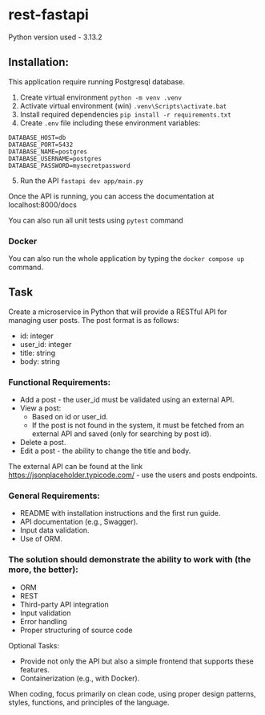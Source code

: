 # rest-fastapi
Python version used - 3.13.2

## Installation:
This application require running Postgresql database.
1. Create virtual environment `python -m venv .venv`
2. Activate virtual environment (win) `.venv\Scripts\activate.bat`
3. Install required dependencies `pip install -r requirements.txt`
4. Create `.env` file including these environment variables:
```
DATABASE_HOST=db
DATABASE_PORT=5432
DATABASE_NAME=postgres
DATABASE_USERNAME=postgres
DATABASE_PASSWORD=mysecretpassword
```
5. Run the API `fastapi dev app/main.py`

Once the API is running, you can access the documentation at localhost:8000/docs

You can also run all unit tests using `pytest` command

### Docker
You can also run the whole application by typing the `docker compose up` command.

## Task

Create a microservice in Python that will provide a RESTful API for managing user posts. The post format is as follows:
- id: integer
- user_id: integer
- title: string
- body: string

### Functional Requirements:
- Add a post - the user_id must be validated using an external API.
- View a post:
    - Based on id or user_id.
    - If the post is not found in the system, it must be fetched from an external API and saved (only for searching by post id).
- Delete a post.
- Edit a post - the ability to change the title and body.

The external API can be found at the link https://jsonplaceholder.typicode.com/ - use the users and posts endpoints.

### General Requirements:
- README with installation instructions and the first run guide.
- API documentation (e.g., Swagger).
- Input data validation.
- Use of ORM.

### The solution should demonstrate the ability to work with (the more, the better):
- ORM
- REST
- Third-party API integration
- Input validation
- Error handling
- Proper structuring of source code

Optional Tasks:
- Provide not only the API but also a simple frontend that supports these features.
- Containerization (e.g., with Docker).

When coding, focus primarily on clean code, using proper design patterns, styles, functions, and principles of the language.
